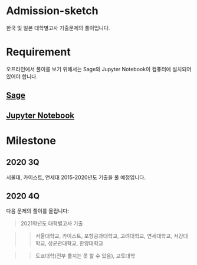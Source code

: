 # Admission-sketch



한국 및 일본 대학별고사 기출문제의 풀이입니다.



# Requirement



오프라인에서 풀이를 보기 위해서는 Sage와 Jupyter Notebook이 컴퓨터에 설치되어 있어야 합니다.



## [Sage](https://www.sagemath.org/)



## [Jupyter Notebook](https://jupyter.org/)



# Milestone



## 2020 3Q



서울대, 카이스트, 연세대 2015-2020년도 기출을 풀 예정입니다.



## 2020 4Q



다음 문제의 풀이를 올립니다:



> 2021학년도 대학별고사 기출

> > 서울대학교, 카이스트, 포항공과대학교, 고려대학교, 연세대학교, 서강대학교, 성균관대학교, 한양대학교

> > 도쿄대학(전부 풀지는 못 할 수 있음), 교토대학
